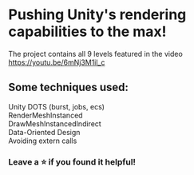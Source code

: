 # Pushing Unity's rendering capabilities to the max!

The project contains all 9 levels featured in the video https://youtu.be/6mNj3M1il_c

## Some techniques used:<br>
Unity DOTS (burst, jobs, ecs)<br>
RenderMeshInstanced<br>
DrawMeshInstancedIndirect<br>
Data-Oriented Design<br>
Avoiding extern calls<br>

### Leave a ⭐ if you found it helpful!
